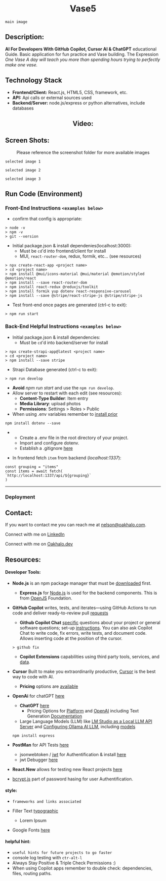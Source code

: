 <h1 align="center">Vase5</h1>

`main image`

## Description:
**AI For Developers With GitHub Copilot, Cursor AI & ChatGPT** educational Guide. Basic application for fun practice and Vase building. The Expression *One Vase A day will teach you more than spending hours trying to perfectly make one vase.* 

## Technology Stack
- **Frontend/Client:** React.js, HTML5, CSS, framework, etc.
- **API:** Api calls or external sources used
- **Backend/Server:** node.js/express or python alternatives, include databases

<h2 align="center">Video:</h2>

## Screen Shots:
<p align="center">Please reference the screenshot folder for more available images</p>

`selected image 1`

`selected image 2`

`selected image 3`

## Run Code (Environment)

### Front-End Instructions `<examples below>`
- confirm that config is appropriate:
```
> node -v
> npm -v
> git --version
```

- Initial package.json & install dependenies(localhost:3000):
    - Must be `cd`'d into frontend/client for install
    - MUI, `react-router-dom`, redux, formik, etc... (see resources)
```
> npx create-react-app <project name>
> cd <project name>
> npm install @mui/icons-material @mui/material @emotion/styled @emotion/react
> npm install --save react-router-dom
> npm install react-redux @reduxjs/toolkit
> npm install formik yup dotenv react-responsive-carousel
> npm install --save @stripe/react-stripe-js @stripe/stripe-js
```
- Test front-end once pages are generated (ctrl-c to exit):
```
> npm run start
```

### Back-End Helpful Instructions `<examples below>`
- Initial package.json & install dependencies:
    - Must be `cd`'d into backend/server for install
```
> npx create-strapi-app@latest <project name>
> cd <project name>
> npm install --save stripe
```
- Strapi Database generated (ctrl-c to exit):
```
> npm run develop
```
- **Avoid** *npm run start* and use the `npm run develop`. 
- Allow server to restart with each edit (see resources): 
    - **Content-Type Builder**: Item entry
    - **Media Library**: upload photos
    - **Permissions**: Settings > Roles > Public
- When using .env variables remember to [install prior](https://www.npmjs.com/package/dotenv/v/14.0.0)
```
npm install dotenv --save
```
-
    - Create a .env file in the root directory of your project.
    - Import and configure dotenv.
    - Establish a .gitignore [here](https://git-scm.com/docs/gitignore)

- In frontend fetch `item` from backend (*localhost:1337*):
```
const grouping = "items"
const items = await fetch(
`http://localhost:1337/api/${grouping}`
)
```
--------------------------
### Deployment



## Contact:
<!--- You can add in your linkedin, medium, stack overflow, dev.to account, etc. here --->
If you want to contact me you can reach me at <nelson@oakhalo.com>.

Connect with me on <a href="https://www.linkedin.com/in/ayla-nelson/">LinkedIn</a>

Connect with me on <a href="https://github.com/oakHalo">Oakhalo.dev</a>

## Resources:

#### **Developer Tools:**
- **Node.js** is an npm package manager that must be [downloaded](https://nodejs.org/en/learn/getting-started/an-introduction-to-the-npm-package-manager) first. 
    - **Express.js** for [Node.js](https://expressjs.com/) is used for the backend components. This is from [OpenJS](https://openjsf.org/) Foundation.


- **GitHub Copilot** writes, tests, and iterates—using GitHub Actions to run code and deliver ready-to-review pull [requests](https://github.com/features/copilot)
    - **Github Copilot Chat** [specific](https://docs.github.com/en/copilot/how-tos/use-chat/get-started-with-chat) questions about your project or general software questions; set-up [instructions](https://code.visualstudio.com/docs/copilot/setup-simplified). You can also ask Copilot Chat to write code, fix errors, write tests, and document code. Allows inserting code at the position of the cursor. 
    ```
    > github fix
    ```
    - **Copilot Extensions** capabilities using third party tools, services, and [data](https://github.com/marketplace?type=apps&copilot_app=true).
   
- **Cursor** Built to make you extraordinarily productive, [Cursor](https://cursor.com/en) is the best way to code with AI.
    - **Pricing** options are [available](https://cursor.com/pricing)

- **OpenAi** for chatGPT [here](https://openai.com/)
    - **ChatGPT** [here](https://platform.openai.com/docs/overview)
        - Pricing Options for [Platform](https://platform.openai.com/docs/pricing) and [OpenAI](https://openai.com/api/pricing/) including Text Generation [Documentation](https://platform.openai.com/docs/guides/text?api-mode=responses)
    - Large Language Models (LLM) like [LM Studio as a Local LLM API Server](https://lmstudio.ai/docs/app/api) and [Configuring Ollama AI LLM](https://medium.com/@sreskills/configuring-ollama-ai-llm-on-an-ec2-instance-in-aws-12cff0f5d83b), including [models](https://platform.openai.com/docs/models)


    ```
    npm install express
    ```

- **PostMan** for API Tests [here](https://www.postman.com/)
    - jsonwebtoken / [jwt](https://jwt.io/) for Authentification & install [here](https://www.npmjs.com/package/jsonwebtoken)
    - jwt Debugger [here](https://jwt.io/#debugger-io)
- **React.New** allows for testing new React projects [here](react.new)
- [bcrypt.js](https://www.npmjs.com/package/bcryptjs) part of password hasing for user Authentification. 


#### **style:** 
- `frameworks and links associated`

- Filler Text [typographic](https://generator.lorem-ipsum.info/)
    - Lorem Ipsum 
- Google Fonts [here](https://fonts.google.com/)

#### **helpful hint:** 
- `useful hints for future projects to go faster`
- console log testing with `ctr-alt-l` 
- Always Stay Positive & Triple Check Permissions :)
- When using Copilot apps remember to double check: dependencies, files, routing paths. 




<!-- 
### TODO stx: 
Future Structure (stx):
backend
frontend
images
screenShots [contains video link]
troubleShooting [contains issues resolved]


-->
